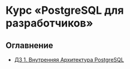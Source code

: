 # Курс «PostgreSQL для разработчиков» 

## Оглавнение
- [ДЗ 1. Внутренняя Архитектура PostgreSQL](./hw/lesson_1.md)